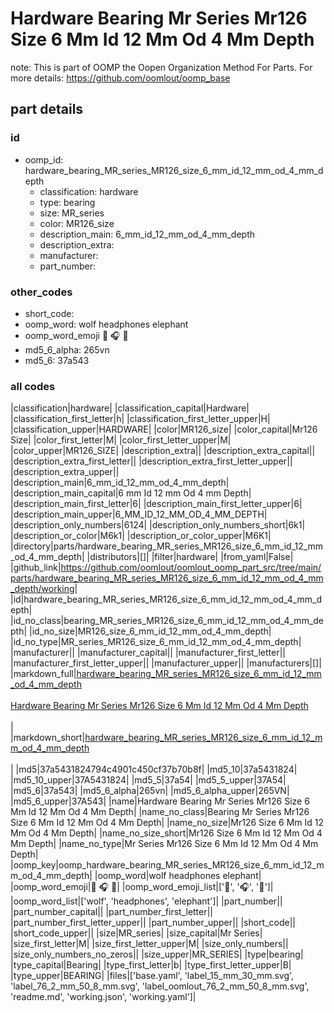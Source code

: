 # Hardware Bearing Mr Series Mr126 Size 6 Mm Id 12 Mm Od 4 Mm Depth  

note: This is part of OOMP the Oopen Organization Method For Parts. For more details: https://github.com/oomlout/oomp_base

##  part details





### id
* oomp_id: hardware_bearing_MR_series_MR126_size_6_mm_id_12_mm_od_4_mm_depth
  * classification: hardware
  * type: bearing
  * size: MR_series
  * color: MR126_size
  * description_main: 6_mm_id_12_mm_od_4_mm_depth
  * description_extra: 
  * manufacturer: 
  * part_number: 

### other_codes
* short_code: 
* oomp_word: wolf headphones elephant
* oomp_word_emoji :wolf: :headphones: :elephant:
* md5_6_alpha: 265vn
* md5_6: 37a543

### all codes 
|classification|hardware|
|classification_capital|Hardware|
|classification_first_letter|h|
|classification_first_letter_upper|H|
|classification_upper|HARDWARE|
|color|MR126_size|
|color_capital|Mr126 Size|
|color_first_letter|M|
|color_first_letter_upper|M|
|color_upper|MR126_SIZE|
|description_extra||
|description_extra_capital||
|description_extra_first_letter||
|description_extra_first_letter_upper||
|description_extra_upper||
|description_main|6_mm_id_12_mm_od_4_mm_depth|
|description_main_capital|6 mm Id 12 mm Od 4 mm Depth|
|description_main_first_letter|6|
|description_main_first_letter_upper|6|
|description_main_upper|6_MM_ID_12_MM_OD_4_MM_DEPTH|
|description_only_numbers|6124|
|description_only_numbers_short|6k1|
|description_or_color|M6k1|
|description_or_color_upper|M6K1|
|directory|parts/hardware_bearing_MR_series_MR126_size_6_mm_id_12_mm_od_4_mm_depth|
|distributors|[]|
|filter|hardware|
|from_yaml|False|
|github_link|https://github.com/oomlout/oomlout_oomp_part_src/tree/main/parts/hardware_bearing_MR_series_MR126_size_6_mm_id_12_mm_od_4_mm_depth/working|
|id|hardware_bearing_MR_series_MR126_size_6_mm_id_12_mm_od_4_mm_depth|
|id_no_class|bearing_MR_series_MR126_size_6_mm_id_12_mm_od_4_mm_depth|
|id_no_size|MR126_size_6_mm_id_12_mm_od_4_mm_depth|
|id_no_type|MR_series_MR126_size_6_mm_id_12_mm_od_4_mm_depth|
|manufacturer||
|manufacturer_capital||
|manufacturer_first_letter||
|manufacturer_first_letter_upper||
|manufacturer_upper||
|manufacturers|[]|
|markdown_full|[hardware_bearing_MR_series_MR126_size_6_mm_id_12_mm_od_4_mm_depth](https://github.com/oomlout/oomlout_oomp_part_src/tree/main/parts/hardware_bearing_MR_series_MR126_size_6_mm_id_12_mm_od_4_mm_depth/working)<br>[](https://github.com/oomlout/oomlout_oomp_part_src/tree/main/parts/hardware_bearing_MR_series_MR126_size_6_mm_id_12_mm_od_4_mm_depth/working)<br>[Hardware Bearing Mr Series Mr126 Size 6 Mm Id 12 Mm Od 4 Mm Depth](https://github.com/oomlout/oomlout_oomp_part_src/tree/main/parts/hardware_bearing_MR_series_MR126_size_6_mm_id_12_mm_od_4_mm_depth/working)<br><br>|
|markdown_short|[hardware_bearing_MR_series_MR126_size_6_mm_id_12_mm_od_4_mm_depth](https://github.com/oomlout/oomlout_oomp_part_src/tree/main/parts/hardware_bearing_MR_series_MR126_size_6_mm_id_12_mm_od_4_mm_depth/working)<br><br>|
|md5|37a5431824794c4901c450cf37b70b8f|
|md5_10|37a5431824|
|md5_10_upper|37A5431824|
|md5_5|37a54|
|md5_5_upper|37A54|
|md5_6|37a543|
|md5_6_alpha|265vn|
|md5_6_alpha_upper|265VN|
|md5_6_upper|37A543|
|name|Hardware Bearing Mr Series Mr126 Size 6 Mm Id 12 Mm Od 4 Mm Depth|
|name_no_class|Bearing Mr Series Mr126 Size 6 Mm Id 12 Mm Od 4 Mm Depth|
|name_no_size|Mr126 Size 6 Mm Id 12 Mm Od 4 Mm Depth|
|name_no_size_short|Mr126 Size 6 Mm Id 12 Mm Od 4 Mm Depth|
|name_no_type|Mr Series Mr126 Size 6 Mm Id 12 Mm Od 4 Mm Depth|
|oomp_key|oomp_hardware_bearing_MR_series_MR126_size_6_mm_id_12_mm_od_4_mm_depth|
|oomp_word|wolf headphones elephant|
|oomp_word_emoji|:wolf: :headphones: :elephant:|
|oomp_word_emoji_list|[':wolf:', ':headphones:', ':elephant:']|
|oomp_word_list|['wolf', 'headphones', 'elephant']|
|part_number||
|part_number_capital||
|part_number_first_letter||
|part_number_first_letter_upper||
|part_number_upper||
|short_code||
|short_code_upper||
|size|MR_series|
|size_capital|Mr Series|
|size_first_letter|M|
|size_first_letter_upper|M|
|size_only_numbers||
|size_only_numbers_no_zeros||
|size_upper|MR_SERIES|
|type|bearing|
|type_capital|Bearing|
|type_first_letter|b|
|type_first_letter_upper|B|
|type_upper|BEARING|
|files|['base.yaml', 'label_15_mm_30_mm.svg', 'label_76_2_mm_50_8_mm.svg', 'label_oomlout_76_2_mm_50_8_mm.svg', 'readme.md', 'working.json', 'working.yaml']|
